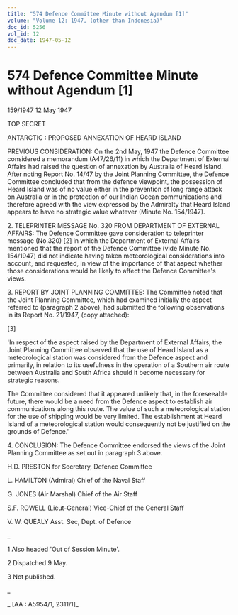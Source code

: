 ```yaml
---
title: "574 Defence Committee Minute without Agendum [1]"
volume: "Volume 12: 1947, (other than Indonesia)"
doc_id: 5256
vol_id: 12
doc_date: 1947-05-12
---
```


# 574 Defence Committee Minute without Agendum [1]

159/1947 12 May 1947

TOP SECRET

ANTARCTIC : PROPOSED ANNEXATION OF HEARD ISLAND

PREVIOUS CONSIDERATION: On the 2nd May, 1947 the Defence Committee considered a memorandum (A47/26/11) in which the Department of External Affairs had raised the question of annexation by Australia of Heard Island. After noting Report No. 14/47 by the Joint Planning Committee, the Defence Committee concluded that from the defence viewpoint, the possession of Heard Island was of no value either in the prevention of long range attack on Australia or in the protection of our Indian Ocean communications and therefore agreed with the view expressed by the Admiralty that Heard Island appears to have no strategic value whatever (Minute No. 154/1947).

2\. TELEPRINTER MESSAGE No. 320 FROM DEPARTMENT OF EXTERNAL AFFAIRS: The Defence Committee gave consideration to teleprinter message (No.320) [2] in which the Department of External Affairs mentioned that the report of the Defence Committee (vide Minute No. 154/1947) did not indicate having taken meteorological considerations into account, and requested, in view of the importance of that aspect whether those considerations would be likely to affect the Defence Committee's views.

3\. REPORT BY JOINT PLANNING COMMITTEE: The Committee noted that the Joint Planning Committee, which had examined initially the aspect referred to (paragraph 2 above), had submitted the following observations in its Report No. 21/1947, (copy attached):

[3]

'In respect of the aspect raised by the Department of External Affairs, the Joint Planning Committee observed that the use of Heard Island as a meteorological station was considered from the Defence aspect and primarily, in relation to its usefulness in the operation of a Southern air route between Australia and South Africa should it become necessary for strategic reasons.

The Committee considered that it appeared unlikely that, in the foreseeable future, there would be a need from the Defence aspect to establish air communications along this route. The value of such a meteorological station for the use of shipping would be very limited. The establishment at Heard Island of a meteorological station would consequently not be justified on the grounds of Defence.'

4\. CONCLUSION: The Defence Committee endorsed the views of the Joint Planning Committee as set out in paragraph 3 above.

H.D. PRESTON for Secretary, Defence Committee

L. HAMILTON (Admiral) Chief of the Naval Staff

G. JONES (Air Marshal) Chief of the Air Staff

S.F. ROWELL (Lieut-General) Vice-Chief of the General Staff

V. W. QUEALY Asst. Sec, Dept. of Defence

_

1 Also headed 'Out of Session Minute'.

2 Dispatched 9 May.

3 Not published.

_

_ [AA : A5954/1, 2311/1]_
